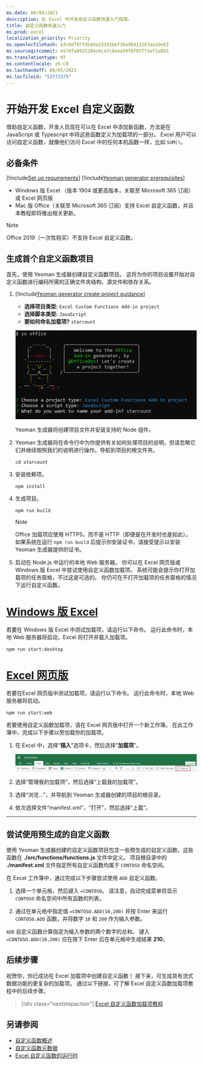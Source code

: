 ```yaml
---
ms.date: 08/04/2021
description: 在 Excel 中开发自定义函数快速入门指南。
title: 自定义函数快速入门
ms.prod: excel
localization_priority: Priority
ms.openlocfilehash: b3c6df07fdbd4e23341bef26a96413263aa2de63
ms.sourcegitcommit: e570fa8925204c6ca7c8aea59fbf07f73ef1a803
ms.translationtype: HT
ms.contentlocale: zh-CN
ms.lasthandoff: 08/05/2021
ms.locfileid: "53773375"
---
```

# <a name="get-started-developing-excel-custom-functions"></a>开始开发 Excel 自定义函数

借助自定义函数，开发人员现在可以在 Excel 中添加新函数，方法是在 JavaScript 或 Typescript 中将这些函数定义为加载项的一部分。 Excel 用户可以访问自定义函数，就像他们访问 Excel 中的任何本机函数一样，比如 `SUM()`。

## <a name="prerequisites"></a>必备条件

[!include[Set up requirements](../includes/set-up-dev-environment-beforehand.md)]
[!include[Yeoman generator prerequisites](../includes/quickstart-yo-prerequisites.md)]

- Windows 版 Excel （版本 1904 或更高版本，关联至 Microsoft 365 订阅）或 Excel 网页版
- Mac 版 Office（关联至 Microsoft 365 订阅）支持 Excel 自定义函数，并且本教程即将推出相关更新。

>[!NOTE]
>Office 2019（一次性购买）不支持 Excel 自定义函数。

## <a name="build-your-first-custom-functions-project"></a>生成首个自定义函数项目

首先，使用 Yeoman 生成器创建自定义函数项目。 这将为你的项目设置开始对自定义函数进行编码所需的正确文件夹结构、源文件和依存关系。

1. [!include[Yeoman generator create project guidance](../includes/yo-office-command-guidance.md)]

    - **选择项目类型:** `Excel Custom Functions Add-in project`
    - **选择脚本类型:** `JavaScript`
    - **要如何命名加载项?** `starcount`

    ![Yeoman Office 加载项生成器命令行界面提示自定义函数项目的屏幕截图。](../images/starcountPrompt.png)

    Yeoman 生成器将创建项目文件并安装支持的 Node 组件。

1. Yeoman 生成器将在命令行中为你提供有关如何处理项目的说明，但请忽略它们并继续按照我们的说明进行操作。导航到项目的根文件夹。

    ```command&nbsp;line
    cd starcount
    ```

1. 安装依赖项。

     ```command&nbsp;line
    npm install
    ```

1. 生成项目。

    ```command&nbsp;line
    npm run build
    ```

    > [!NOTE]
    > Office 加载项应使用 HTTPS，而不是 HTTP（即便是在开发时也是如此）。 如果系统在运行 `npm run build` 后提示你安装证书，请接受提示以安装 Yeoman 生成器提供的证书。

1. 启动在 Node.js 中运行的本地 Web 服务器。 你可以在 Excel 网页版或 Windows 版 Excel 中尝试使用自定义函数加载项。 系统可能会提示你打开加载项的任务窗格，不过这是可选的。 你仍可在不打开加载项的任务窗格的情况下运行自定义函数。

# <a name="excel-on-windows"></a>[Windows 版 Excel](#tab/excel-windows)

若要在 Windows 版 Excel 中测试加载项，请运行以下命令。 运行此命令时，本地 Web 服务器将启动，Excel 将打开并载入加载项。

```command&nbsp;line
npm run start:desktop
```

# <a name="excel-on-the-web"></a>[Excel 网页版](#tab/excel-online)

若要在Excel 网页版中测试加载项，请运行以下命令。 运行此命令时，本地 Web 服务器将启动。

```command&nbsp;line
npm run start:web
```

若要使用自定义函数加载项，请在 Excel 网页版中打开一个新工作簿。 在此工作簿中，完成以下步骤以旁加载你的加载项。

1. 在 Excel 中，选择“**插入**”选项卡，然后选择“**加载项**”。

   ![Excel 网页版中插入功能区的屏幕截图，突出显示“我的加载项”按钮。](../images/excel-cf-online-register-add-in-1.png)

1. 选择“管理我的加载项”，然后选择“上载我的加载项”。

1. 选择“浏览...”，并导航到 Yeoman 生成器创建的项目的根目录。

1. 依次选择文件“manifest.xml”，“打开”，然后选择“上载”。

---

## <a name="try-out-a-prebuilt-custom-function"></a>尝试使用预生成的自定义函数

使用 Yeoman 生成器创建的自定义函数项目包含一些预生成的自定义函数，这些函数在 **./src/functions/functions.js** 文件中定义。 项目根目录中的 **./manifest.xml** 文件指定所有自定义函数均属于 `CONTOSO` 命名空间。

在 Excel 工作簿中，通过完成以下步骤尝试使用 `ADD` 自定义函数。

1. 选择一个单元格，然后键入 `=CONTOSO`。 请注意，自动完成菜单将显示 `CONTOSO` 命名空间中所有函数的列表。

1. 通过在单元格中指定值 `=CONTOSO.ADD(10,200)` 并按 Enter 来运行 `CONTOSO.ADD` 函数，并将数字 `10` 和 `200` 作为输入参数。

`ADD` 自定义函数计算指定为输入参数的两个数字的总和。 键入 `=CONTOSO.ADD(10,200)` 应在按下 Enter 后在单元格中生成结果 **210**。

## <a name="next-steps"></a>后续步骤

祝贺你，你已成功在 Excel 加载项中创建自定义函数！ 接下来，可生成具有流式数据功能的更复杂的加载项。 通过以下链接，可了解 Excel 自定义函数加载项教程中的后续步骤。

> [!div class="nextstepaction"]
> [Excel 自定义函数加载项教程](../tutorials/excel-tutorial-create-custom-functions.md#create-a-custom-function-that-requests-data-from-the-web)

## <a name="see-also"></a>另请参阅

- [自定义函数概述](../excel/custom-functions-overview.md)
- [自定义函数元数据](../excel/custom-functions-json.md)
- [Excel 自定义函数的运行时](../excel/custom-functions-runtime.md)
